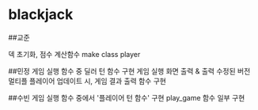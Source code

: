 # blackjack

##교준

덱 초기화, 점수 계산함수
make class player

##민정
게임 실행 함수 중 딜러 턴 함수 구현
게임 실행 화면 출력 & 출력 수정된 버전
멀티플 플레이어 업데이트 시, 게임 결과 출력 함수 구현

##수빈
게임 실행 함수 중에서 '플레이어 턴 함수' 구현
play_game 함수 일부 구현
